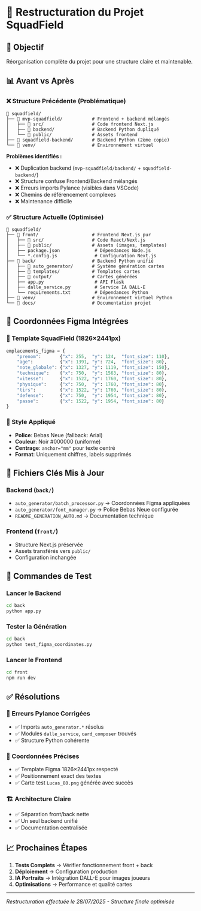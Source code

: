 # 📁 Restructuration du Projet SquadField

## 🎯 Objectif
Réorganisation complète du projet pour une structure claire et maintenable.

## 📊 Avant vs Après

### ❌ Structure Précédente (Problématique)
```
📁 squadfield/
├── 📁 mvp-squadfield/           # Frontend + backend mélangés
│   ├── 📁 src/                  # Code frontend Next.js  
│   ├── 📁 backend/              # Backend Python dupliqué
│   └── 📁 public/               # Assets frontend
├── 📁 squadfield-backend/       # Backend Python (2ème copie)
└── 📁 venv/                     # Environnement virtuel
```

**Problèmes identifiés :**
- ❌ Duplication backend (`mvp-squadfield/backend/` + `squadfield-backend/`)
- ❌ Structure confuse Frontend/Backend mélangés  
- ❌ Erreurs imports Pylance (visibles dans VSCode)
- ❌ Chemins de référencement complexes
- ❌ Maintenance difficile

### ✅ Structure Actuelle (Optimisée)
```
📁 squadfield/
├── 📁 front/                    # Frontend Next.js pur
│   ├── 📁 src/                  # Code React/Next.js
│   ├── 📁 public/               # Assets (images, templates)
│   ├── package.json             # Dépendances Node.js
│   └── *.config.js              # Configuration Next.js
├── 📁 back/                     # Backend Python unifié
│   ├── 📁 auto_generator/       # Système génération cartes
│   ├── 📁 templates/            # Templates cartes
│   ├── 📁 output/               # Cartes générées
│   ├── app.py                   # API Flask
│   ├── dalle_service.py         # Service IA DALL-E
│   └── requirements.txt         # Dépendances Python
├── 📁 venv/                     # Environnement virtuel Python
└── 📁 docs/                     # Documentation projet
```

## 🎨 Coordonnées Figma Intégrées 

### 📐 Template SquadField (1826×2441px)
```python
emplacements_figma = {
    "prenom":       {"x": 255,  "y": 124,  "font_size": 110},
    "age":          {"x": 1391, "y": 724,  "font_size": 80},
    "note_globale": {"x": 1327, "y": 1119, "font_size": 150},
    "technique":    {"x": 750,  "y": 1563, "font_size": 80},
    "vitesse":      {"x": 1522, "y": 1760, "font_size": 80},
    "physique":     {"x": 750,  "y": 1760, "font_size": 80},
    "tirs":         {"x": 1522, "y": 1760, "font_size": 80},
    "defense":      {"x": 750,  "y": 1954, "font_size": 80},
    "passe":        {"x": 1522, "y": 1954, "font_size": 80}
}
```

### 🎨 Style Appliqué
- **Police**: Bebas Neue (fallback: Arial)
- **Couleur**: Noir #000000 (uniforme)
- **Centrage**: `anchor="mm"` pour texte centré
- **Format**: Uniquement chiffres, labels supprimés

## 🔧 Fichiers Clés Mis à Jour

### Backend (`back/`)
- `auto_generator/batch_processor.py` → Coordonnées Figma appliquées
- `auto_generator/font_manager.py` → Police Bebas Neue configurée  
- `README_GENERATION_AUTO.md` → Documentation technique

### Frontend (`front/`)
- Structure Next.js préservée
- Assets transférés vers `public/`
- Configuration inchangée

## 🚀 Commandes de Test

### Lancer le Backend
```bash
cd back
python app.py
```

### Tester la Génération
```bash
cd back  
python test_figma_coordinates.py
```

### Lancer le Frontend
```bash
cd front
npm run dev
```

## ✅ Résolutions

### 🐛 Erreurs Pylance Corrigées
- ✅ Imports `auto_generator.*` résolus
- ✅ Modules `dalle_service`, `card_composer` trouvés
- ✅ Structure Python cohérente

### 🎯 Coordonnées Précises
- ✅ Template Figma 1826×2441px respecté
- ✅ Positionnement exact des textes
- ✅ Carte test `Lucas_80.png` générée avec succès

### 🏗️ Architecture Claire  
- ✅ Séparation front/back nette
- ✅ Un seul backend unifié
- ✅ Documentation centralisée

## 📈 Prochaines Étapes

1. **Tests Complets** → Vérifier fonctionnement front + back
2. **Déploiement** → Configuration production
3. **IA Portraits** → Intégration DALL-E pour images joueurs
4. **Optimisations** → Performance et qualité cartes

---
*Restructuration effectuée le 28/07/2025 - Structure finale optimisée*
